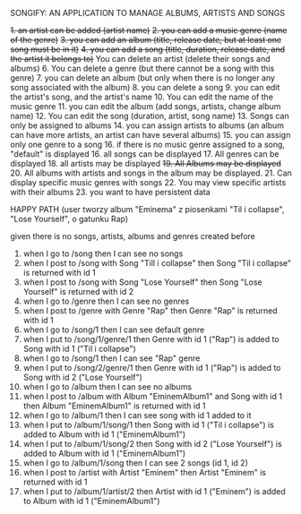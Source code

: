 SONGIFY: AN APPLICATION TO MANAGE ALBUMS, ARTISTS AND SONGS

~~1. an artist can be added (artist name)~~
~~2. you can add a music genre (name of the genre)~~
~~3. you can add an album (title, release date, but at least one song must be in it)~~
~~4. you can add a song (title, duration, release date, and the artist it belongs to)~~
   You can delete an artist (delete their songs and albums)
6. You can delete a genre (but there cannot be a song with this genre)
7. you can delete an album (but only when there is no longer any song associated with the album)
8. you can delete a song
9. you can edit the artist's song, and the artist's name
10. You can edit the name of the music genre
11. you can edit the album (add songs, artists, change album name)
12. You can edit the song (duration, artist, song name)
13. Songs can only be assigned to albums
14. you can assign artists to albums (an album can have more artists, an artist can have several albums)
15. you can assign only one genre to a song
16. if there is no music genre assigned to a song, "default" is displayed
16. all songs can be displayed
17. All genres can be displayed
18. all artists may be displayed 
~~19. All Albums may be displayed~~
20. All albums with artists and songs in the album may be displayed.
21. Can display specific music genres with songs
22. You may view specific artists with their albums
23. you want to have persistent data


HAPPY PATH (user tworzy album "Eminema" z piosenkami "Til i collapse", "Lose Yourself", o gatunku Rap)

given there is no songs, artists, albums and genres created before

1. when I go to /song then I can see no songs
2. when I post to /song with Song "Till i collapse" then Song "Til i collapse" is returned with id 1
3. when I post to /song with Song "Lose Yourself" then Song "Lose Yourself" is returned with id 2
4. when I go to /genre then I can see no genres
5. when I post to /genre with Genre "Rap" then Genre "Rap" is returned with id 1
6. when I go to /song/1 then I can see default genre
7. when I put to /song/1/genre/1 then Genre with id 1 ("Rap") is added to Song with id 1 ("Til i collapse")
8. when I go to /song/1 then I can see "Rap" genre
9. when I put to /song/2/genre/1 then Genre with id 1 ("Rap") is added to Song with id 2 ("Lose Yourself")
10. when I go to /album then I can see no albums
11. when I post to /album with Album "EminemAlbum1" and Song with id 1 then Album "EminemAlbum1" is returned with id 1
12. when I go to /album/1 then I can see song with id 1 added to it
13. when I put to /album/1/song/1 then Song with id 1 ("Til i collapse") is added to Album with id 1 ("EminemAlbum1")
14. when I put to /album/1/song/2 then Song with id 2 ("Lose Yourself") is added to Album with id 1 ("EminemAlbum1")
15. when I go to /album/1/song then I can see 2 songs (id 1, id 2)
16. when I post to /artist with Artist "Eminem" then Artist "Eminem" is returned with id 1
17. when I put to /album/1/artist/2 then Artist with id 1 ("Eminem") is added to Album with id 1 ("EminemAlbum1")